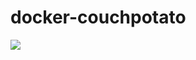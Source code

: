 # docker-couchpotato
[![](https://imagelayers.io/badge/wynandbooysen/couchpotato:latest.svg)](https://imagelayers.io/?images=wynandbooysen/couchpotato:latest 'Get your own badge on imagelayers.io')
